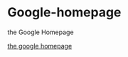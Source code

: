 # Google-homepage
the Google Homepage

<a href="https://github.com/ToccataN/Google-homepage.git">the google homepage</a>